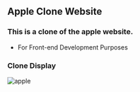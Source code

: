 ## Apple Clone Website

### This is a clone of the apple website.
- For Front-end Development Purposes

### Clone Display
![apple](https://user-images.githubusercontent.com/31680529/111058875-68cda800-845f-11eb-95e8-6f087e4718bb.jpg)


